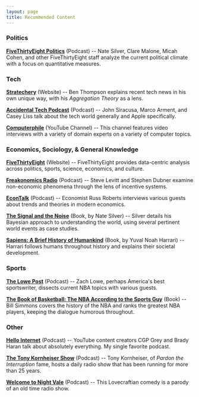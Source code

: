 ```yaml
---
layout: page
title: Recommended Content
---
```


### Politics
**[FiveThirtyEight Politics](https://fivethirtyeight.com/tag/politics-podcast/)** (Podcast)
-- Nate Silver, Clare Malone, Micah Cohen, and other FiveThirtyEight staff analyze the current political climate with a focus on quantitative measures.

### Tech
**[Stratechery](https://stratechery.com)** (Website)
-- Ben Thompson explains recent tech news in his own unique way, with his *Aggregation Theory* as a lens.

**[Accidental Tech Podcast](http://atp.fm)** (Podcast)
-- John Siracusa, Marco Arment, and Casey Liss talk about the tech world generally and Apple specifically.

**[Computerphile](https://www.youtube.com/user/Computerphile)** (YouTube Channel)
-- This channel features video interviews with a variety of domain experts on a variety of computer topics.

### Economics, Sociology, & General Knowledge
**[FiveThirtyEight](http://www.fivethirtyeight.com)** (Website)
-- FiveThirtyEight provides data-centric analysis across politics, sports, science, economics, and culture.

**[Freakonomics Radio](http://freakonomics.com/archive/)** (Podcast)
-- Steve Levitt and Stephen Dubner examine non-economic phenomena through the lens of incentive systems.

**[EconTalk](http://www.econtalk.org/)** (Podcast)
-- Economist Russ Roberts interviews various guests about trends and theories in modern economics.

**[The Signal and the Noise](https://en.wikipedia.org/wiki/The_Signal_and_the_Noise")** (Book, by Nate Silver)
-- Silver details his Bayesian approach to understanding the world, using several pertinent world events as case studies.

**[Sapiens: A Brief History of Humankind](https://en.wikipedia.org/wiki/Sapiens:_A_Brief_History_of_Humankind)** (Book, by Yuval Noah Harrari)
-- Harrari follows humans throughout history and explains their societal development.

### Sports
**[The Lowe Post](http://www.espn.com/espnradio/podcast/archive/_/id/10528553)** (Podcast)
-- Zach Lowe, perhaps America's best sportswriter, dissects current NBA topics with various guests.

**[The Book of Basketball: The NBA According to the Sports Guy](https://en.wikipedia.org/wiki/The_Book_of_Basketball)** (Book)
-- Bill Simmons covers the history of the NBA and ranks the greatest NBA players, keeping the dialogue humorous throughout.

### Other
**[Hello Internet](http://www.hellointernet.fm/)** (Podcast)
-- YouTube content creators CGP Grey and Brady Haran talk about absolutely everything. My single favorite podcast.

**[The Tony Kornheiser Show](http://www.tonykornheisershow.com)** (Podcast)
-- Tony Kornheiser, of *Pardon the Interruption* fame, hosts a daily radio show that has been running for more than 25 years.

**[Welcome to Night Vale](http://www.welcometonightvale.com)** (Podcast)
-- This Lovecraftian comedy is a parody of an old time radio show.
